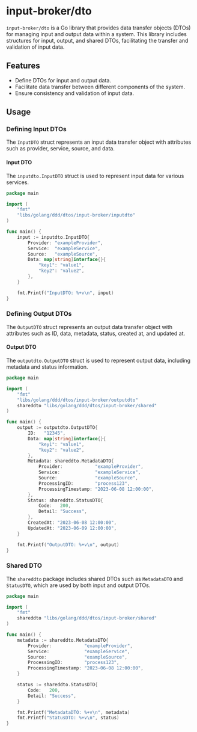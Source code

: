# input-broker/dto

`input-broker/dto` is a Go library that provides data transfer objects (DTOs) for managing input and output data within a system. This library includes structures for input, output, and shared DTOs, facilitating the transfer and validation of input data.

## Features

- Define DTOs for input and output data.
- Facilitate data transfer between different components of the system.
- Ensure consistency and validation of input data.

## Usage

### Defining Input DTOs

The `InputDTO` struct represents an input data transfer object with attributes such as provider, service, source, and data.

#### Input DTO

The `inputdto.InputDTO` struct is used to represent input data for various services.

```go
package main

import (
    "fmt"
    "libs/golang/ddd/dtos/input-broker/inputdto"
)

func main() {
    input := inputdto.InputDTO{
        Provider: "exampleProvider",
        Service:  "exampleService",
        Source:   "exampleSource",
        Data: map[string]interface{}{
            "key1": "value1",
            "key2": "value2",
        },
    }

    fmt.Printf("InputDTO: %+v\n", input)
}
```

### Defining Output DTOs

The `OutputDTO` struct represents an output data transfer object with attributes such as ID, data, metadata, status, created at, and updated at.

#### Output DTO

The `outputdto.OutputDTO` struct is used to represent output data, including metadata and status information.

```go
package main

import (
    "fmt"
    "libs/golang/ddd/dtos/input-broker/outputdto"
    shareddto "libs/golang/ddd/dtos/input-broker/shared"
)

func main() {
    output := outputdto.OutputDTO{
        ID:   "12345",
        Data: map[string]interface{}{
            "key1": "value1",
            "key2": "value2",
        },
        Metadata: shareddto.MetadataDTO{
            Provider:            "exampleProvider",
            Service:             "exampleService",
            Source:              "exampleSource",
            ProcessingID:        "process123",
            ProcessingTimestamp: "2023-06-08 12:00:00",
        },
        Status: shareddto.StatusDTO{
            Code:   200,
            Detail: "Success",
        },
        CreatedAt: "2023-06-08 12:00:00",
        UpdatedAt: "2023-06-09 12:00:00",
    }

    fmt.Printf("OutputDTO: %+v\n", output)
}
```

### Shared DTO

The `shareddto` package includes shared DTOs such as `MetadataDTO` and `StatusDTO`, which are used by both input and output DTOs.

```go
package main

import (
    "fmt"
    shareddto "libs/golang/ddd/dtos/input-broker/shared"
)

func main() {
    metadata := shareddto.MetadataDTO{
        Provider:            "exampleProvider",
        Service:             "exampleService",
        Source:              "exampleSource",
        ProcessingID:        "process123",
        ProcessingTimestamp: "2023-06-08 12:00:00",
    }

    status := shareddto.StatusDTO{
        Code:   200,
        Detail: "Success",
    }

    fmt.Printf("MetadataDTO: %+v\n", metadata)
    fmt.Printf("StatusDTO: %+v\n", status)
}
```
